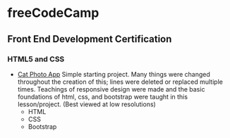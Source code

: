 # freeCodeCamp
## Front End Development Certification
### HTML5 and CSS

* [Cat Photo App](#)
Simple starting project. Many things were changed throughout the creation of this; lines were deleted or replaced multiple times. Teachings of responsive design were made and the basic foundations of html, css, and bootstrap were taught in this lesson/project. (Best viewed at low resolutions)
	- HTML
	- CSS
	- Bootstrap